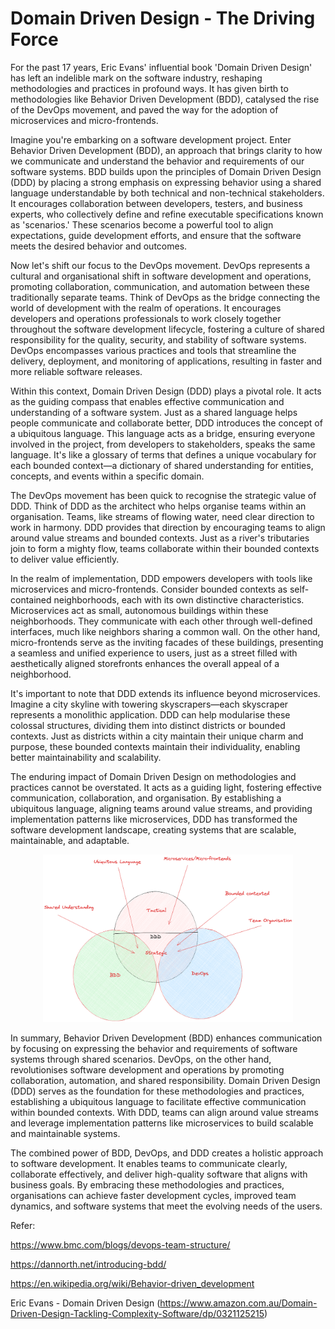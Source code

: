 # Domain Driven Design - The Driving Force 

For the past 17 years, Eric Evans' influential book 'Domain Driven Design' has left an indelible mark on the software industry, reshaping methodologies and practices in profound ways. It has given birth to methodologies like Behavior Driven Development (BDD), catalysed the rise of the DevOps movement, and paved the way for the adoption of microservices and micro-frontends.

Imagine you're embarking on a software development project. Enter Behavior Driven Development (BDD), an approach that brings clarity to how we communicate and understand the behavior and requirements of our software systems. BDD builds upon the principles of Domain Driven Design (DDD) by placing a strong emphasis on expressing behavior using a shared language understandable by both technical and non-technical stakeholders. It encourages collaboration between developers, testers, and business experts, who collectively define and refine executable specifications known as 'scenarios.' These scenarios become a powerful tool to align expectations, guide development efforts, and ensure that the software meets the desired behavior and outcomes.

Now let's shift our focus to the DevOps movement. DevOps represents a cultural and organisational shift in software development and operations, promoting collaboration, communication, and automation between these traditionally separate teams. Think of DevOps as the bridge connecting the world of development with the realm of operations. It encourages developers and operations professionals to work closely together throughout the software development lifecycle, fostering a culture of shared responsibility for the quality, security, and stability of software systems. DevOps encompasses various practices and tools that streamline the delivery, deployment, and monitoring of applications, resulting in faster and more reliable software releases.

Within this context, Domain Driven Design (DDD) plays a pivotal role. It acts as the guiding compass that enables effective communication and understanding of a software system. Just as a shared language helps people communicate and collaborate better, DDD introduces the concept of a ubiquitous language. This language acts as a bridge, ensuring everyone involved in the project, from developers to stakeholders, speaks the same language. It's like a glossary of terms that defines a unique vocabulary for each bounded context—a dictionary of shared understanding for entities, concepts, and events within a specific domain.

The DevOps movement has been quick to recognise the strategic value of DDD. Think of DDD as the architect who helps organise teams within an organisation. Teams, like streams of flowing water, need clear direction to work in harmony. DDD provides that direction by encouraging teams to align around value streams and bounded contexts. Just as a river's tributaries join to form a mighty flow, teams collaborate within their bounded contexts to deliver value efficiently.

In the realm of implementation, DDD empowers developers with tools like microservices and micro-frontends. Consider bounded contexts as self-contained neighborhoods, each with its own distinctive characteristics. Microservices act as small, autonomous buildings within these neighborhoods. They communicate with each other through well-defined interfaces, much like neighbors sharing a common wall. On the other hand, micro-frontends serve as the inviting facades of these buildings, presenting a seamless and unified experience to users, just as a street filled with aesthetically aligned storefronts enhances the overall appeal of a neighborhood.

It's important to note that DDD extends its influence beyond microservices. Imagine a city skyline with towering skyscrapers—each skyscraper represents a monolithic application. DDD can help modularise these colossal structures, dividing them into distinct districts or bounded contexts. Just as districts within a city maintain their unique charm and purpose, these bounded contexts maintain their individuality, enabling better maintainability and scalability.

The enduring impact of Domain Driven Design on methodologies and practices cannot be overstated. It acts as a guiding light, fostering effective communication, collaboration, and organisation. By establishing a ubiquitous language, aligning teams around value streams, and providing implementation patterns like microservices, DDD has transformed the software development landscape, creating systems that are scalable, maintainable, and adaptable.

<p align="center">
<img src="https://github.com/jay-soeur-webjet/domain-driven-design-the-influencer/blob/main/ddd-bbd-devOps.png?raw=true" width="400">
</p>

In summary, Behavior Driven Development (BDD) enhances communication by focusing on expressing the behavior and requirements of software systems through shared scenarios. DevOps, on the other hand, revolutionises software development and operations by promoting collaboration, automation, and shared responsibility. Domain Driven Design (DDD) serves as the foundation for these methodologies and practices, establishing a ubiquitous language to facilitate effective communication within bounded contexts. With DDD, teams can align around value streams and leverage implementation patterns like microservices to build scalable and maintainable systems.

The combined power of BDD, DevOps, and DDD creates a holistic approach to software development. It enables teams to communicate clearly, collaborate effectively, and deliver high-quality software that aligns with business goals. By embracing these methodologies and practices, organisations can achieve faster development cycles, improved team dynamics, and software systems that meet the evolving needs of the users.


Refer:

https://www.bmc.com/blogs/devops-team-structure/

https://dannorth.net/introducing-bdd/

https://en.wikipedia.org/wiki/Behavior-driven_development

Eric Evans - Domain Driven Design (https://www.amazon.com.au/Domain-Driven-Design-Tackling-Complexity-Software/dp/0321125215)
